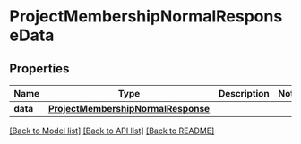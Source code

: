 # ProjectMembershipNormalResponseData

## Properties
Name | Type | Description | Notes
------------ | ------------- | ------------- | -------------
**data** | [**ProjectMembershipNormalResponse**](ProjectMembershipNormalResponse.md) |  | 

[[Back to Model list]](../README.md#documentation-for-models) [[Back to API list]](../README.md#documentation-for-api-endpoints) [[Back to README]](../README.md)


